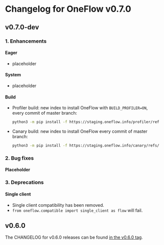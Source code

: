# Changelog for OneFlow v0.7.0

## v0.7.0-dev

### 1. Enhancements

#### Eager

- placeholder

#### System

- placeholder

#### Build

- Profiler build: new index to install OneFlow with `BUILD_PROFILER=ON`, every commit of master branch:
  ```bash
  python3 -m pip install -f https://staging.oneflow.info/profiler/refs/heads/master/cu112 oneflow
  ```
- Canary build: new index to install OneFlow every commit of master branch:
  ```bash
  python3 -m pip install -f https://staging.oneflow.info/canary/refs/heads/master/cu112 oneflow
  ```

### 2. Bug fixes

#### Placeholder

### 3. Deprecations

#### Single client

- Single client compatibility has been removed.
- `from oneflow.compatible import single_client as flow` will fail.

## v0.6.0

The CHANGELOG for v0.6.0 releases can be found [in the v0.6.0 tag](https://github.com/Oneflow-Inc/oneflow/releases/tag/v0.6.0).
